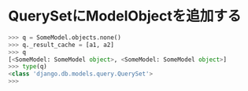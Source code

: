 # QuerySetにModelObjectを追加する

```python
>>> q = SomeModel.objects.none()
>>> q._result_cache = [a1, a2]
>>> q
[<SomeModel: SomeModel object>, <SomeModel: SomeModel object>]
>>> type(q)
<class 'django.db.models.query.QuerySet'>
>>> 
```

